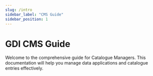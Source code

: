 ```yaml
---
slug: /intro
sidebar_label: "CMS Guide"
sidebar_position: 1
---
```


# GDI CMS Guide

Welcome to the comprehensive guide for Catalogue Managers. This documentation will help you manage data applications and catalogue entries effectively.